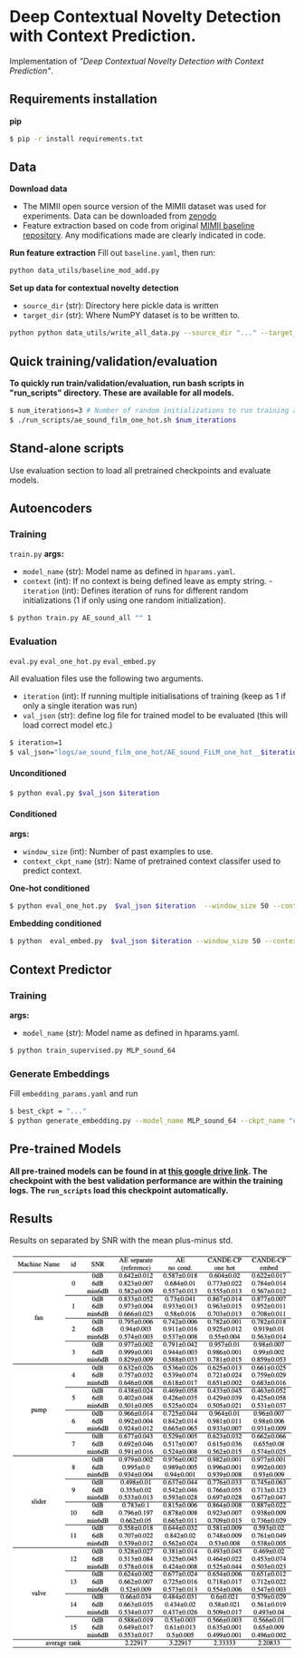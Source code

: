 # Deep Contextual Novelty Detection with Context Prediction.
Implementation of *"Deep Contextual Novelty Detection with Context Prediction"*.
## Requirements installation
**pip**
```sh
$ pip -r install requirements.txt
```
## __Data__
**Download data**
- The MIMII open source version of the MIMII dataset was used for experiments. Data can be downloaded from [zenodo](https://zenodo.org/record/3384388#.XuEE2GpKhhE)
- Feature extraction based on code from original [MIMII baseline repository]( https://github.com/MIMII-hitachi/mimii_baseline/). Any modifications made are clearly indicated in code. 

**Run feature extraction**
Fill out ```baseline.yaml```, then run:
```sh
python data_utils/baseline_mod_add.py 
```
**Set up data for contextual novelty detection** 
- ```source_dir``` (str): Directory here pickle data is written
- ```target_dir``` (str): Where NumPY dataset is to be written to. 
```sh
python python data_utils/write_all_data.py --source_dir "..." --target_dir "..."
```

## __Quick training/validation/evaluation__
**To quickly run train/validation/evaluation, run bash scripts in "run_scripts" directory. These are available for all models.**

```sh
$ num_iterations=3 # Number of random initializations to run training and evaluation.
$ ./run_scripts/ae_sound_film_one_hot.sh $num_iterations
```

## __Stand-alone scripts__
Use evaluation section to load all pretrained checkpoints and evaluate models.
## Autoencoders
### Training 
```train.py```
**args:**
- ```model_name``` (str): Model name as defined in ```hparams.yaml```.
- ```context``` (int): If no context is being defined leave as empty string. 
-``` iteration``` (int): Defines iteration of runs for different random initializations (1 if only using one random initialization).

```sh
$ python train.py AE_sound_all "" 1
```

### Evaluation
```eval.py```
```eval_one_hot.py```
```eval_embed.py```

All evaluation files use the following two arguments. 
- ```iteration``` (int): If running multiple initialisations of training (keep as 1 if only a single iteration  was run)
- ```val_json``` (str): define log file for trained model to be evaluated (this will load correct model etc.)
```sh
$ iteration=1
$ val_json="logs/ae_sound_film_one_hot/AE_sound_FiLM_one_hot__$iteration.json"
```




#### Unconditioned
```sh
$ python eval.py $val_json $iteration
```
#### Conditioned

**args:**
- ```window_size``` (int): Number of past examples to use.
- ```context_ckpt_name``` (str): Name of pretrained context classifer used to predict context. 

**One-hot conditioned**
```sh
$ python eval_one_hot.py  $val_json $iteration  --window_size 50 --context_ckpt_name "checkpoint_MLP_sound_64_epoch_$best_ckpt"
```
**Embedding conditioned**
```sh
$ python  eval_embed.py  $val_json $iteration --window_size 50 --context_ckpt_name "checkpoint_MLP_sound_64_epoch_$best_ckpt"
```

## Context Predictor
### Training
**args:**
- ```model_name``` (str): Model name as defined in hparams.yaml.

```sh
$ python train_supervised.py MLP_sound_64 
```
### Generate Embeddings
Fill ```embedding_params.yaml``` and run
```sh
$ best_ckpt = "..."
$ python generate_embedding.py --model_name MLP_sound_64 --ckpt_name "checkpoint_MLP_sound_64_epoch_$best_ckpt" 
```
## Pre-trained Models
**All pre-trained models can be found in at [this google drive link](https://drive.google.com/drive/folders/1jLKILWg3IAZlQtKm8gQIu1lNBxheibFP). The checkpoint with the best validation performance are within the training logs. The ```run_scripts``` load this checkpoint automatically.**

## Results
Results on separated by SNR with the mean plus-minus std. 

![](images/all_results.png)
